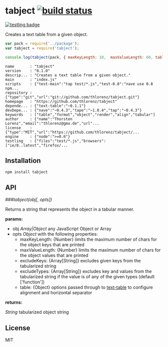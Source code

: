 # tabject [![build status](https://secure.travis-ci.org/thlorenz/tabject.png)](http://travis-ci.org/thlorenz/tabject)

[![testling badge](https://ci.testling.com/thlorenz/tabject.png)](https://ci.testling.com/thlorenz/tabject)

Creates a text table from a given object.

```js
var pack = require('../package');
var tabject = require('tabject');

console.log(tabject(pack, { maxKeyLength: 10,  maxValueLength: 60, table: { hsep: ' : ' } }));
```

```
name       : "tabject"
version    : "0.1.0"
descrip... : "Creates a text table from a given object."
main       : "index.js"
scripts    : {"test-main":"tap test/*.js","test-0.8":"nave use 0.8 npm...
repository : {"type":"git","url":"git://github.com/thlorenz/tabject.git"}
homepage   : "https://github.com/thlorenz/tabject"
depende... : {"text-table":"~0.1.1"}
devDepe... : {"nave":"~0.4.3","tape":"~1.0.4","tap":"~0.4.3"}
keywords   : ["table","format","object","render","align","tabular"]
author     : {"name":"Thorsten Lorenz","email":"thlorenz@gmx.de","url"...
license    : {"type":"MIT","url":"https://github.com/thlorenz/tabject/...
engine     : {"node":">=0.6"}
testling   : {"files":"test/*.js","browsers":["ie/8..latest","firefox/...
```

## Installation

    npm install tabject

## API

###*tabject(obj[, opts])*

Returns a string that represents the object in a tabular manner.

**params:**

- obj *Array|Object* any JavaScript Object or Array
- opts *Object* with the following properties:
  - maxKeyLength: {Number} limits the maximum number of chars for the object keys that are printed
  - maxValueLength: {Number} limits the maximum number of chars for the object values that are printed
  - excludeKeys: {Array[String]} excludes given keys from the tabularized string
  - excludeTypes: {Array[String]} excludes key and values from the tabularized string if the value is of any of the
    given types (default ['function'])
  - table: {Object} options passed through to [text-table](https://github.com/substack/text-table#var-s--tablerows-opts)
    to configure alignment and horizontal separator

**returns:**

*String* tabularized object string


## License

MIT
